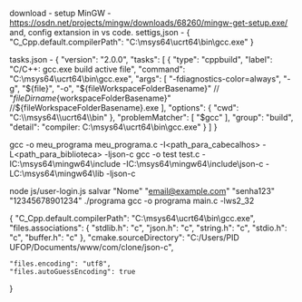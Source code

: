 download - setup MinGW - https://osdn.net/projects/mingw/downloads/68260/mingw-get-setup.exe/
and, config extansion in vs code.
settigs,json - {
    "C_Cpp.default.compilerPath": "C:\\msys64\\ucrt64\\bin\\gcc.exe"
}

tasks.json - {
	"version": "2.0.0",
	"tasks": [
		{
			"type": "cppbuild",
			"label": "C/C++: gcc.exe build active file",
			"command": "C:\\msys64\\ucrt64\\bin\\gcc.exe",
			"args": [
				"-fdiagnostics-color=always",
				"-g",
				"${file}",
				"-o",
				"${fileWorkspaceFolderBasename}" // 	"${fileDirname}${workspaceFolderBasename}" //${fileWorkspaceFolderBasename}.exe
			],
			"options": {
				"cwd": "C:\\msys64\\ucrt64\\bin"
			},
			"problemMatcher": [
				"$gcc"
			],
			"group": "build",
			"detail": "compiler: C:\\msys64\\ucrt64\\bin\\gcc.exe"
		}
	]
}

gcc -o meu_programa meu_programa.c -I<path_para_cabecalhos> -L<path_para_biblioteca> -ljson-c
gcc -o test test.c -IC:\\msys64\\mingw64\\include -IC:\\msys64\\mingw64\\include\\json-c -LC:\\msys64\\mingw64\\lib -ljson-c

node js/user-login.js salvar "Nome" "email@example.com" "senha123" "12345678901234"
./programa
gcc -o programa main.c -lws2_32


{
    "C_Cpp.default.compilerPath": "C:\\msys64\\ucrt64\\bin\\gcc.exe",
    "files.associations": {
        "stdlib.h": "c",
        "json.h": "c",
        "string.h": "c",
        "stdio.h": "c",
        "buffer.h": "c"
    },
    "cmake.sourceDirectory": "C:/Users/PID UFOP/Documents/www/com/clone/json-c",
    
    "files.encoding": "utf8",
    "files.autoGuessEncoding": true
    
    
}